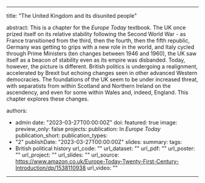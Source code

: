 ---
title: "The United Kingdom and its disunited people"

abstract: This is a chapter for the *Europe Today* textbook. The UK once prized itself on its relative stability following the Second World War - as France transitioned from the third, then the fourth, then the fifth republic, Germany was getting to grips with a new role in the world, and Italy cycled through Prime Ministers (ten changes between 1946 and 1960), the UK saw itself as a beacon of stability even as its empire was disbanded. 
Today, however, the picture is different. British politics is undergoing a realignment, accelerated by Brexit but echoing changes seen in other advanced Western democracies. The foundations of the UK seem to be under increased threat, with separatists from within Scotland and Northern Ireland on the ascendency, and even for some within Wales and, indeed, England. This chapter explores these changes.

authors:
- admin
date: "2023-03-27T00:00:00Z"
doi: 
featured: true
image:
  preview_only: false
projects:
publication: In *Europe Today*
publication_short:
publication_types:
- "2"
publishDate: "2023-03-27T00:00:00Z"
slides: 
summary:
tags:
- British political history
url_code: ""
url_dataset: ""
url_pdf: ""
url_poster: ""
url_project: ""
url_slides: ""
url_source: https://www.amazon.co.uk/Europe-Today-Twenty-First-Century-Introduction/dp/1538110938
url_video: ""
------
